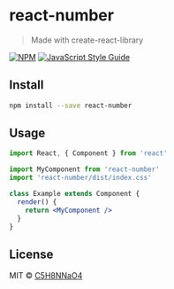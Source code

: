 # react-number

> Made with create-react-library

[![NPM](https://img.shields.io/npm/v/react-number.svg)](https://www.npmjs.com/package/react-number) [![JavaScript Style Guide](https://img.shields.io/badge/code_style-standard-brightgreen.svg)](https://standardjs.com)

## Install

```bash
npm install --save react-number
```

## Usage

```jsx
import React, { Component } from 'react'

import MyComponent from 'react-number'
import 'react-number/dist/index.css'

class Example extends Component {
  render() {
    return <MyComponent />
  }
}
```

## License

MIT © [C5H8NNaO4](https://github.com/C5H8NNaO4)
